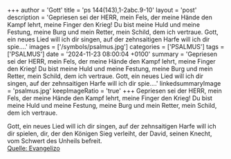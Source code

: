 +++
author = 'Gott'
title = 'ps 144(143),1-2abc.9-10'
layout = 'post'
description = 'Gepriesen sei der HERR, mein Fels,  der meine Hände den Kampf lehrt, meine Finger den Krieg! Du bist meine Huld und meine Festung, meine Burg und mein Retter, mein Schild, dem ich vertraue.  Gott, ein neues Lied will ich dir singen,  auf der zehnsaitigen Harfe will ich dir spie....'
images = ['/symbols/psalmus.jpg']
categories = ['PSALMUS']
tags = ['PSALMUS']
date = '2024-11-23 08:00:04 +0100'
summary = 'Gepriesen sei der HERR, mein Fels,  der meine Hände den Kampf lehrt, meine Finger den Krieg! Du bist meine Huld und meine Festung, meine Burg und mein Retter, mein Schild, dem ich vertraue.  Gott, ein neues Lied will ich dir singen,  auf der zehnsaitigen Harfe will ich dir spie....'
linkedsummaryImage = 'psalmus.jpg'
keepImageRatio = 'true'
+++
Gepriesen sei der HERR, mein Fels, 
der meine Hände den Kampf lehrt, meine Finger den Krieg!
Du bist meine Huld und meine Festung,
meine Burg und mein Retter,
mein Schild, dem ich vertraue.

Gott, ein neues Lied will ich dir singen, 
auf der zehnsaitigen Harfe will ich dir spielen,
dir, der den Königen Sieg verleiht, 
der David, seinen Knecht, vom Schwert des Unheils befreit.<!--more--><br> [Quelle: Evangelizo](https://evangeliumtagfuertag.org/DE/gospel)